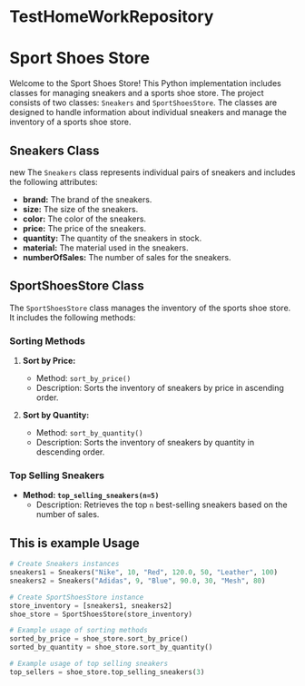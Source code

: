 # TestHomeWorkRepository

# Sport Shoes Store

Welcome to the Sport Shoes Store! This Python implementation includes classes for managing sneakers and a sports shoe store. The project consists of two classes: `Sneakers` and `SportShoesStore`. The classes are designed to handle information about individual sneakers and manage the inventory of a sports shoe store.

## Sneakers Class
new
The `Sneakers` class represents individual pairs of sneakers and includes the following attributes:

- **brand:** The brand of the sneakers.
- **size:** The size of the sneakers.
- **color:** The color of the sneakers.
- **price:** The price of the sneakers.
- **quantity:** The quantity of the sneakers in stock.
- **material:** The material used in the sneakers.
- **numberOfSales:** The number of sales for the sneakers.

## SportShoesStore Class

The `SportShoesStore` class manages the inventory of the sports shoe store. It includes the following methods:

### Sorting Methods

1. **Sort by Price:**
   - Method: `sort_by_price()`
   - Description: Sorts the inventory of sneakers by price in ascending order.

2. **Sort by Quantity:**
   - Method: `sort_by_quantity()`
   - Description: Sorts the inventory of sneakers by quantity in descending order.

### Top Selling Sneakers

- **Method: `top_selling_sneakers(n=5)`**
  - Description: Retrieves the top `n` best-selling sneakers based on the number of sales.

## This is example Usage


```python
# Create Sneakers instances
sneakers1 = Sneakers("Nike", 10, "Red", 120.0, 50, "Leather", 100)
sneakers2 = Sneakers("Adidas", 9, "Blue", 90.0, 30, "Mesh", 80)

# Create SportShoesStore instance
store_inventory = [sneakers1, sneakers2]
shoe_store = SportShoesStore(store_inventory)

# Example usage of sorting methods
sorted_by_price = shoe_store.sort_by_price()
sorted_by_quantity = shoe_store.sort_by_quantity()

# Example usage of top selling sneakers
top_sellers = shoe_store.top_selling_sneakers(3)

